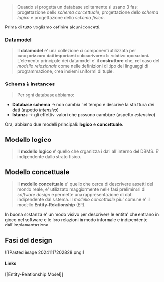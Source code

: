 >Quando si progetta un database solitamente si usano 3 fasi: progettazione dello *schema concettuale*, progettazione dello *schema logico* e progettazione dello *schema fisico*.

Prima di tutto vogliamo definire alcuni concetti.
### Datamodel
>Il **datamodel** e' una collezione di componenti utilizzata per categorizzare dati importanti e descriverne le relative operazioni. L'elemento principale dei datamodel e' il **costruttore** che, nel caso del *modello relazionale* come nelle definizioni di tipo dei linguaggi di programmazione, crea insiemi uniformi di tuple.

### Schema & instances
>Per ogni database abbiamo:
- **Database schema** -> non cambia nel tempo e descrive la struttura dei dati (aspetto *intensivo*)
- **Istanza** -> gli effettivi valori che possono cambiare (aspetto *estensivo*)

Ora, abbiamo due modelli principali: **logico** e **concettuale**.

## Modello logico
>Il **modello logico** e' quello che organizza i dati all'interno del DBMS. E' indipendente dallo strato fisico.

## Modello concettuale
>Il **modello concettuale** e' quello che cerca di descrivere aspetti del mondo reale, e' utilizzato maggiormente nelle fasi preliminari di *software design* e permette una rappresentazione di dati indipendente dal sistema. Il *modello concettuale* piu' comune e' il modello **Entity-Relationship** (ER).

In buona sostanza e' un modo visivo per descrivere le entita' che entrano in gioco nel software e le loro relazioni in modo informale e indipendente dall'implementazione.

## Fasi del design
![[Pasted image 20241117202828.png]]

#### Links
[[Entity-Relationship Model]]